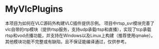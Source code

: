 # MyVlcPlugins
本项目为如何在VLC源码外构建VLC插件提供示例。
项目中rtsp_svr模块完善了vlc自带的rtp模块（提供rtsp服务，支持udp承载rtsp和直播），实现了tcp承载rtsp和vod点播功能，并支持在Windows以及Linux上构建（推荐使用qmake）。
其他模块功能不完整或有缺陷，且不保证能编译通过，仅供参考。
